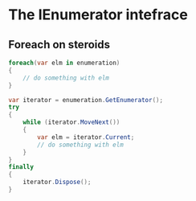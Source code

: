 ﻿# The IEnumerator intefrace
## Foreach on steroids


``` C#
foreach(var elm in enumeration)
{
    // do something with elm
}
```

``` C#
var iterator = enumeration.GetEnumerator();
try
{
    while (iterator.MoveNext())
	{
	    var elm = iterator.Current;
		// do something with elm
	}
}
finally
{
    iterator.Dispose();
}
```

